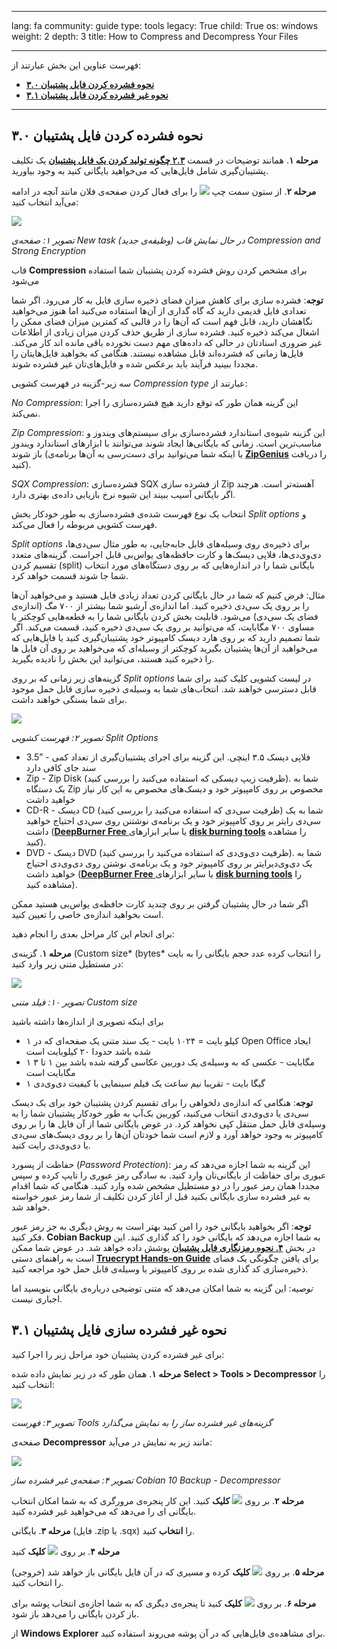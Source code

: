 

---

lang: fa
community: guide
type: tools
legacy: True
child: True
os: windows
weight: 2
depth: 3
title: How to Compress and Decompress Your Files

---

فهرست عناوین این بخش عبارتند از:

- [**۳.۰ نحوه فشرده کردن فایل پشتیبان**](#3.0)
- [**۳.۱ نحوه غیر فشرده کردن فایل پشتیبان**](#3.1)

-------

<a name="3.0"></a>
## ۳.۰ نحوه فشرده کردن فایل پشتیبان ##

**مرحله ۱**. همانند توضیحات در قسمت [**۲.۳ چگونه تولید کردن یک فایل پشتیبان**](/en/cobian_howtobackup#2.2) یک تکلیف پشتیبان‌گیری شامل فایل‌هایی که می‌خواهید بایگانی کنید به وجود بیاورید.

**مرحله ۲**. از ستون سمت چپ  ![](/sbox/screen/cobian-en/22.png) را برای فعال کردن صفحه‌ی فلان مانند آنچه در ادامه می‌آید انتخاب کنید:

![](/sbox/screen/cobian-en/23.png)

*تصویر ۱: صفحه‌ی New task  (وظیفه‌ی جديد) در حال نمایش قاب Compression and Strong Encryption*

قاب **Compression**  برای مشخص کردن روش فشرده کردن پشتیبان شما استفاده می‌شود

**توجه**: فشرده سازی برای کاهش میزان فضای ذخیره سازی فایل به کار می‌رود. اگر شما تعدادی فایل قدیمی دارید که گاه گداری از آن‌ها استفاده می‌کنید اما هنوز می‌خواهید نگاهشان دارید، قابل فهم است که آن‌ها را در قالبی که کمترین میزان فضای ممکن را اشغال می‌کند ذخیره کنید. فشرده سازی از طریق حذف کردن میزان زیادی از اطلاعات غیر ضروری اسنادتان در حالی که داده‌های مهم دست نخورده باقی مانده اند کار می‌کند. فایل‌ها زمانی‌ که فشرده‌اند قابل مشاهده نیستند. هنگامی‌ که بخواهید فایل‌هایتان را مجددا ببینید فرآیند باید برعکس شده و فایل‌های‌تان غیر فشرده شوند.

سه زیر-گزینه‌ در فهرست کشویی *Compression type* عبارتند از:

*No Compression*: این گزینه همان طور که توقع دارید هیچ فشرده‌سازی را اجرا نمی‌کند.

*Zip Compression*: این گزینه شیوه‌ی استاندارد فشرده‌سازی برای سیستم‌های ویندوز و مناسب‌ترین است. زمانی که بایگانی‌ها ایجاد شوند می‌توانند با ابزارهای استاندارد ویندوز باز شوند (یا اینکه شما می‌توانید برای دست‌رسی به آن‌ها برنامه‌ی [**ZipGenius**](http://www.zipgenius.it/) را دریافت کنید).

*SQX Compression*: فشرده‌سازی SQX از فشرده سازی Zip  آهسته‌تر است. هرچند اگر بایگانی آسیب ببیند این شیوه نرخ باز‌یابی داده‌ی بهتری دارد.

انتخاب یک نوع فهرست شده‌ی فشرده‌سازی به طور خودکار بخش *Split options*  و فهرست کشویی مربوطه را فعال می‌کند.

*Split options* برای ذخیره‌ی روی وسیله‌های قابل جابه‌جایی، به طور مثال سی‌دی‌ها، دی‌وی‌دی‌ها، فلاپی دیسک‌ها و کارت حافظه‌های یو‌اس‌بی قابل اجراست. گزینه‌های متعدد تقسيم کردن (split) بایگانی شما را در اندازه‌هایی که بر روی دستگاه‌های مورد انتخاب شما جا شوند قسمت خواهد کرد.

مثال: 
فرض کنیم که شما در حال بایگانی کردن تعداد زیادی فایل هستید و می‌خواهید آن‌ها را بر روی یک سی‌دی ذخیره کنید. اما اندازه‌ی آرشیو شما بیشتر از ۷۰۰ مگ (اندازه‌ی فضای یک سی‌دی) می‌شود. قابلیت بخش کردن بایگانی شما را به قطعه‌هایی کوچکتر یا مساوی ۷۰۰ مگابایت، که می‌توانید بر روی یک سی‌دی ذخیره کنید، قسمت می‌کند. اگر شما تصمیم دارید که بر روی هارد دیسک کامپیوتر خود پشتیبان‌گیری کنید یا فایل‌هایی که می‌خواهید از آن‌ها پشتیبان بگیرید کوچکتر از وسیله‌ای که می‌خواهید بر روی آن فایل ها را ذخیره کنید هستند، می‌توانید این بخش را نادیده بگیرید.

گزینه‌های زیر زمانی که بر روی *Split options* در لیست کشویی کلیک کنید برای شما قابل دسترسی خواهند شد. انتخاب‌های شما به وسیله‌ی ذخیره سازی قابل حمل موجود برای شما بستگی خواهند داشت.

![](/sbox/screen/cobian-en/24.png)

*تصویر ۲: فهرست کشویی Split Options*

- 3.5” - فلاپی دیسک ۳.۵ اينچی. این گزینه برای اجرای پشتیبان‌گیری از تعداد کمی سند جای کافی دارد
- Zip  - Zip Disk  (ظرفیت زیپ دیسکی که استفاده می‌کنید را بررسی کنید). شما به یک دستگاه Zip  مخصوص بر روی کامپیوتر خود و دیسک‌های مخصوص به این کار نیاز خواهید داشت
- CD-R  - دیسک CD  (ظرفیت سی‌دی که استفاده می‌کنید را بررسی کنید) شما به یک سی‌دی رايتر بر روی کامپیوتر خود و یک برنامه‌ی نوشتنن روی سی‌دی احتیاج خواهید داشت ([**DeepBurner Free** ](http://www.deepburner.com/) یا ساير ابزارهای [**disk burning tools**](http://www.thefreecountry.com/utilities/dvdcdburning.shtml) را مشاهده کنید).
- DVD  - دیسک DVD  (ظرفیت دی‌وی‌دی که استفاده می‌کنید را بررسی کنید). شما به یک دی‌وی‌دیرايتر بر روی کامپیوتر خود و یک برنامه‌ی نوشتن روی دی‌وی‌دی احتیاج خواهید داشت ([**DeepBurner Free** ](http://www.deepburner.com/) یا ساير ابزارهای  [**disk burning tools**](http://www.thefreecountry.com/utilities/dvdcdburning.shtml) را مشاهده کنید).

اگر شما در حال پشتیبان گرفتن بر روی چندید کارت حافظه‌ی یو‌اس‌بی هستید ممکن است بخواهید اندازه‌ی خاصی را تعیین کنید.

برای انجام این کار مراحل بعدی را انجام دهید:

**مرحله ۱**. گزینه‌ی (Custom size* (bytes* را انتخاب کرده عدد حجم بایگانی را به بایت در مستطیل متنی زیر وارد کنید:

![](/sbox/screen/cobian-en/25.png)

*تصویر ۱۰: فیلد متنی Custom size*


برای اینکه تصویری از اندازه‌ها داشته باشید

- ۱ کیلو بایت = ۱۰۲۴ بایت - یک سند متنی یک صفحه‌ای که در Open Office ایجاد شده باشد حدودا ۲۰ کیلوبایت است
- ۱ مگابایت - عکسی که به وسیله‌ی یک دوربین عکاسی گرفته شده باشد بین ۱ تا ۳ مگابایت است
- ۱ گیگا بایت - تقریبا نیم ساعت یک فیلم سینمایی با کیفیت دی‌وی‌دی

**توجه**: هنگامی که اندازه‌ی دلخواهی را برای تقسیم کردن پشتیبان خود برای یک دیسک سی‌دی یا دی‌وی‌دی انتخاب می‌کنید، کوربین بک‌آپ به طور خودکار پشتیبان شما را به وسیله‌ی قابل حمل منتقل کپی نخواهد کرد. در عوض بایگانی شما از آن فایل ها را بر روی کامپیوتر به وجود خواهد آورد و لازم است شما خودتان آن‌ها را بر روی دیسک‌های سی‌دی یا دی‌وی‌دی رایت کنید.

حفاظت از پسورد (*Password Protection*): این گزینه به شما اجازه می‌دهد که رمز عبوری برای حفاظت از بایگانی‌تان وارد کنید. به سادگی رمز عبوری را تایپ کرده و سپس مجددا همان رمز عبور را در دو مستطیل مشخص شده وارد کنید. هنگامی که شما اقدام به غیر فشرده سازی بایگانی بکنید قبل از آغاز کردن تکلیف از شما رمز عبور خواسته خواهد شد.

**توجه**: اگر بخواهید بایگانی خود را امن کنید بهتر است به روش دیگری به جز رمز عبور فکر کنید. **Cobian Backup** به شما اجازه می‌دهد که بایگانی خود را کد گذاری کنید. این در بخش [**۴. نحوه رمزنگاری فایل پشتیبان**](/cobian_encrypt) پوشش داده خواهد شد. در عوض شما ممکن است به راهنمای دستی  [**Truecrypt Hands-on Guide**](/en/truecrypt_main) برای یافتن چگونگی یک فضای ذخیره‌سازی کد گذاری شده بر روی کامپیوتر یا وسیله‌ی قابل حمل خود مراجعه کنید.

*توصیه*: این گزینه به شما امکان می‌دهد که متنی توضیحی درباره‌ی بایگانی بنویسید اما اجباری نیست.


<a name="3.1"></a>
## ۳.۱ نحوه غیر فشرده سازی فایل پشتیبان ##

برای غیر فشرده کردن پشتیبان خود مراحل زیر را اجرا کنید:

**مرحله ۱**. همان طور که در زیر نمایش داده شده **Select > Tools > Decompressor**  را انتخاب کنید:

![](/sbox/screen/cobian-en/26.png)

*تصویر ۳: فهرست Tools  گزینه‌های غیر فشرده ساز را به نمایش می‌گذارد*

صفحه‌ی **Decompressor**  مانند زیر به نمایش در می‌آید:

![](/sbox/screen/cobian-en/27.png)

*تصویر ۴: صفحه‌ی غیر فشرده ساز Cobian 10 Backup - Decompressor*

**مرحله ۲**. بر روی  ![](/sbox/screen/cobian-en/28.png) **کلیک** کنید. این کار پنجره‌ی مرورگری که به شما امکان انتخاب بایگانی ای را می‌دهد که می‌خواهید غیر فشرده کنید.

**مرحله ۳**. بایگانی (فایل .zip یا .sqx) را **انتخاب** کنید.

**مرحله ۴**. بر روی ![](/sbox/screen/cobian-en/13.png) **کلیک** کنید

**مرحله ۵**. بر روی ![](/sbox/screen/cobian-en/29.png)  **کلیک** کرده و مسیری که در آن فایل بایگانی باز خواهد شد (خروجی) را انتخاب کنید.

**مرحله ۶**. بر روی ![](/sbox/screen/cobian-en/13.png) **کلیک** کنید تا پنجره‌ی دیگری که به شما اجازه‌ی انتخاب پوشه برای باز کردن بایگانی را می‌دهد باز شود.

از  **Windows Explorer** برای مشاهده‌ی فایل‌هایی که در آن پوشه می‌روند استفاده کنید.

